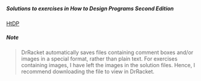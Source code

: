 
##### Solutions to exercises in How to Design Programs Second Edition
[HtDP](https://htdp.org/2018-01-06/)

##### Note
> DrRacket automatically saves files containing comment boxes and/or images in a special format, rather than plain text. For exercises containing images, I have left the images in the solution files. Hence, I recommend downloading the file to view in DrRacket.
